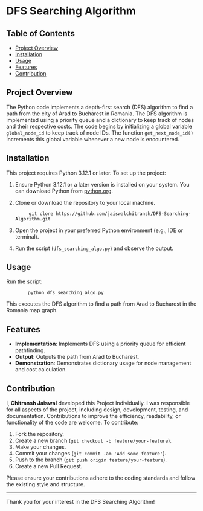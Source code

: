 # DFS Searching Algorithm

## Table of Contents
- [Project Overview](#project-overview)
- [Installation](#installation)
- [Usage](#usage)
- [Features](#features)
- [Contribution](#contribution)


## Project Overview
The Python code implements a depth-first search (DFS) algorithm to find a path from the city of Arad to Bucharest in Romania. The DFS algorithm is implemented using a priority queue and a dictionary to keep track of nodes and their respective costs. The code begins by initializing a global variable `global_node_id` to keep track of node IDs. The function `get_next_node_id()` increments this global variable whenever a new node is encountered.


## Installation
This project requires Python 3.12.1 or later.
To set up the project:
1. Ensure Python 3.12.1 or a later version is installed on your system. You can download Python from [python.org](https://www.python.org/downloads/).
2. Clone or download the repository to your local machine.
   
            git clone https://github.com/jaiswalchitransh/DFS-Searching-Algorithm.git
        
3. Open the project in your preferred Python environment (e.g., IDE or terminal).
4. Run the script (`dfs_searching_algo.py`) and observe the output.


## Usage
Run the script:

            python dfs_searching_algo.py
  
This executes the DFS algorithm to find a path from Arad to Bucharest in the Romania map graph.


## Features
- **Implementation**: Implements DFS using a priority queue for efficient pathfinding.
- **Output**: Outputs the path from Arad to Bucharest.
- **Demonstration**: Demonstrates dictionary usage for node management and cost calculation.


## Contribution
I, **Chitransh Jaiswal** developed this Project Individually. I was responsible for all aspects of the project, including design, development, testing, and documentation.
Contributions to improve the efficiency, readability, or functionality of the code are welcome. To contribute:
1. Fork the repository.
2. Create a new branch (`git checkout -b feature/your-feature`).
3. Make your changes.
4. Commit your changes (`git commit -am 'Add some feature'`).
5. Push to the branch (`git push origin feature/your-feature`).
6. Create a new Pull Request.

Please ensure your contributions adhere to the coding standards and follow the existing style and structure.

---

Thank you for your interest in the DFS Searching Algorithm!
